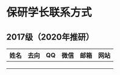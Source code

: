 # 保研学长联系方式

## 2017级（2020年推研）

| 姓名 | 去向 |  QQ  | 微信 | 邮箱 | 网站 |
| :--: | :--: | :--: | :--: | :--: | :--: |
|      |      |      |      |      |      |
|      |      |      |      |      |      |
|      |      |      |      |      |      |